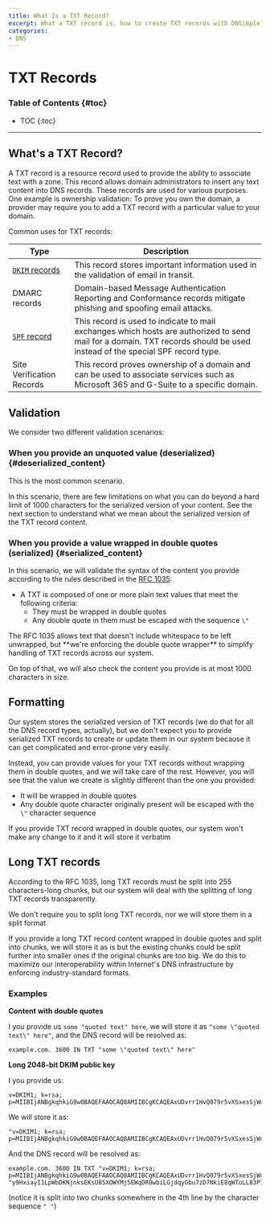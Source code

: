 ```yaml
---
title: What Is a TXT Record?
excerpt: What a TXT record is, how to create TXT records with DNSimple, and other details about how we manage them.
categories:
- DNS
---
```


# TXT Records

### Table of Contents {#toc}

* TOC
{:toc}  

---

## What's a TXT Record?

A TXT record is a resource record used to provide the ability to associate text with a zone. This record allows domain administrators to insert any text content into DNS records. These records are used for various purposes. One example is ownership validation: To prove you own the domain, a provider may require you to add a TXT record with a particular value to your domain.

Common uses for TXT records:

| Type                                    | Description                                                                                                                                                                |
|-----------------------------------------|----------------------------------------------------------------------------------------------------------------------------------------------------------------------------|
| [`DKIM` records](/articles/dkim-record) | This record stores important information used in the validation of email in transit.                                                                                       |
| DMARC records                           | Domain-based Message Authentication Reporting and Conformance records mitigate phishing and spoofing email attacks.                                                        |
| [`SPF` record](/articles/spf-record/)   | This record is used to indicate to mail exchanges which hosts are authorized to send mail for a domain. TXT records should be used instead of the special SPF record type. |
| Site Verification Records               | This record proves ownership of a domain and can be used to associate services such as Microsoft 365 and G-Suite to a specific domain.                                     |

## Validation

We consider two different validation scenarios:

### When you provide an unquoted value (deserialized) {#deserialized_content}

This is the most common scenario.

In this scenario, there are few limitations on what you can do beyond a hard limit of 1000 characters for the serialized version of your content. See the next section to understand what we mean about the serialized version of the TXT record content.

### When you provide a value wrapped in double quotes (serialized) {#serialized_content}

In this scenario, we will validate the syntax of the content you provide according to the rules described in the [RFC 1035](https://www.rfc-editor.org/rfc/rfc1035):
- A TXT is composed of one or more plain text values that meet the following criteria:
  - They must be wrapped in double quotes
  - Any double quote in them must be escaped with the sequence `\"`

<note>
The RFC 1035 allows text that doesn't include whitespace to be left unwrapped, but **we're enforcing the double quote wrapper** to simplify handling of TXT records across our system.
</note>

On top of that, we will also check the content you provide is at most 1000 characters in size.

## Formatting

Our system stores the serialized version of TXT records (we do that for all the DNS record types, actually), but we don't expect you to provide serialized TXT records to create or update them in our system because it can get complicated and error-prone very easily.

Instead, you can provide values for your TXT records without wrapping them in double quotes, and we will take care of the rest. However, you will see that the value we create is slightly different than the one you provided:
- It will be wrapped in double quotes
- Any double quote character originally present will be escaped with the `\"` character sequence

<info>
If you provide TXT record wrapped in double quotes, our system won't make any change to it and it will store it verbatim
</info>

## Long TXT records

According to the RFC 1035, long TXT records must be split into 255 characters-long chunks, but our system will deal with the splitting of long TXT records transparently. 

<note>
We don't require you to split long TXT records, nor we will store them in a split format
</note>

If you provide a long TXT record content wrapped in double quotes and split into chunks, we will store it as is but the existing chunks could be split further into smaller ones if the original chunks are too big. We do this to maximize our interoperability within Internet's DNS infrastructure by enforcing industry-standard formats.

### Examples

**Content with double quotes**

I you provide us `some "quoted text" here`, we will store it as `"some \"quoted text\" here"`, and the DNS record will be resolved as:
```
example.com. 3600 IN TXT "some \"quoted text\" here"
```

**Long 2048-bit DKIM public key**

I you provide us:
```
v=DKIM1; k=rsa; p=MIIBIjANBgkqhkiG9w0BAQEFAAOCAQ8AMIIBCgKCAQEAxUDvrr1HvQ079r5vXSxesSjWuLETvRFT4fduNGuT+X/EoWsy/BcFGGlhLu3T21DJiniY0bAGlPHo7Z6Gv/z22fceR45Q9/9oQed9kQDaZhlcnCzYK/2VM3KY0Rkoet/76t1DYlvq60BzZEAC5u1iau3cezho5j1qU6tL1WgVtYDiC2IFrdLGwVm34k3E/bBy9HxiayI1LpWbDKNjnksEKsU85XOWYMj5EWqDR0wbiLGjdqyGbu7zD7NkiE8qWToLL83P1h8qatK8EIfmxbleFS1m5QSvWXIsDNDTA4u6fDG6/JkggbmY/toj8CPQ7Ze6SCoOFvoL4W+9wnBspC51qwIDAQAB
```

We will store it as:
```
"v=DKIM1; k=rsa; p=MIIBIjANBgkqhkiG9w0BAQEFAAOCAQ8AMIIBCgKCAQEAxUDvrr1HvQ079r5vXSxesSjWuLETvRFT4fduNGuT+X/EoWsy/BcFGGlhLu3T21DJiniY0bAGlPHo7Z6Gv/z22fceR45Q9/9oQed9kQDaZhlcnCzYK/2VM3KY0Rkoet/76t1DYlvq60BzZEAC5u1iau3cezho5j1qU6tL1WgVtYDiC2IFrdLGwVm34k3E/bBy9HxiayI1LpWbDKNjnksEKsU85XOWYMj5EWqDR0wbiLGjdqyGbu7zD7NkiE8qWToLL83P1h8qatK8EIfmxbleFS1m5QSvWXIsDNDTA4u6fDG6/JkggbmY/toj8CPQ7Ze6SCoOFvoL4W+9wnBspC51qwIDAQAB"
```

And the DNS record will be resolved as:
```
example.com. 3600 IN TXT "v=DKIM1; k=rsa; p=MIIBIjANBgkqhkiG9w0BAQEFAAOCAQ8AMIIBCgKCAQEAxUDvrr1HvQ079r5vXSxesSjWuLETvRFT4fduNGuT+X/EoWsy/BcFGGlhLu3T21DJiniY0bAGlPHo7Z6Gv/z22fceR45Q9/9oQed9kQDaZhlcnCzYK/2VM3KY0Rkoet/76t1DYlvq60BzZEAC5u1iau3cezho5j1qU6tL1WgVtYDiC2IFrdLGwVm34k3E/bB" "y9HxiayI1LpWbDKNjnksEKsU85XOWYMj5EWqDR0wbiLGjdqyGbu7zD7NkiE8qWToLL83P1h8qatK8EIfmxbleFS1m5QSvWXIsDNDTA4u6fDG6/JkggbmY/toj8CPQ7Ze6SCoOFvoL4W+9wnBspC51qwIDAQAB"
```
(notice it is split into two chunks somewhere in the 4th line by the character sequence `" "`)

